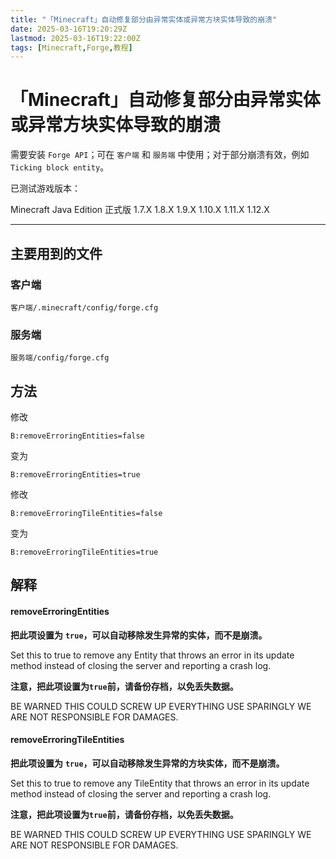 ```yaml
---
title: "「Minecraft」自动修复部分由异常实体或异常方块实体导致的崩溃"
date: 2025-03-16T19:20:29Z
lastmod: 2025-03-16T19:22:00Z
tags: [Minecraft,Forge,教程]
---
```


# 「Minecraft」自动修复部分由异常实体或异常方块实体导致的崩溃

需要安装 `Forge API`​；可在 `客户端`​ 和 `服务端`​ 中使用；对于部分崩溃有效，例如 `Ticking block entity`。

已测试游戏版本：

Minecraft Java Edition 正式版 1.7.X 1.8.X 1.9.X 1.10.X 1.11.X 1.12.X

---

## 主要用到的文件

### 客户端

```plaintext
客户端/.minecraft/config/forge.cfg
```

### 服务端

```plaintext
服务端/config/forge.cfg
```

## 方法

修改

```plaintext
B:removeErroringEntities=false
```

变为

```plaintext
B:removeErroringEntities=true
```

修改

```plaintext
B:removeErroringTileEntities=false
```

变为

```plaintext
B:removeErroringTileEntities=true
```

## 解释

#### removeErroringEntities

**把此项设置为** **​`true`​**​ **，可以自动移除发生异常的实体，而不是崩溃。**

Set this to true to remove any Entity that throws an error in its update method instead of closing the server and reporting a crash log.

**注意，把此项设置为** **​`true`​**​ **前，请备份存档，以免丢失数据。**

BE WARNED THIS COULD SCREW UP EVERYTHING USE SPARINGLY WE ARE NOT RESPONSIBLE FOR DAMAGES.

#### removeErroringTileEntities

**把此项设置为** **​`true`​**​  **，可以自动移除发生异常的方块实体，而不是崩溃。**

Set this to true to remove any TileEntity that throws an error in its update method instead of closing the server and reporting a crash log.

**注意，把此项设置为** **​`true`​**​ **前，请备份存档，以免丢失数据。**

BE WARNED THIS COULD SCREW UP EVERYTHING USE SPARINGLY WE ARE NOT RESPONSIBLE FOR DAMAGES.

‍

